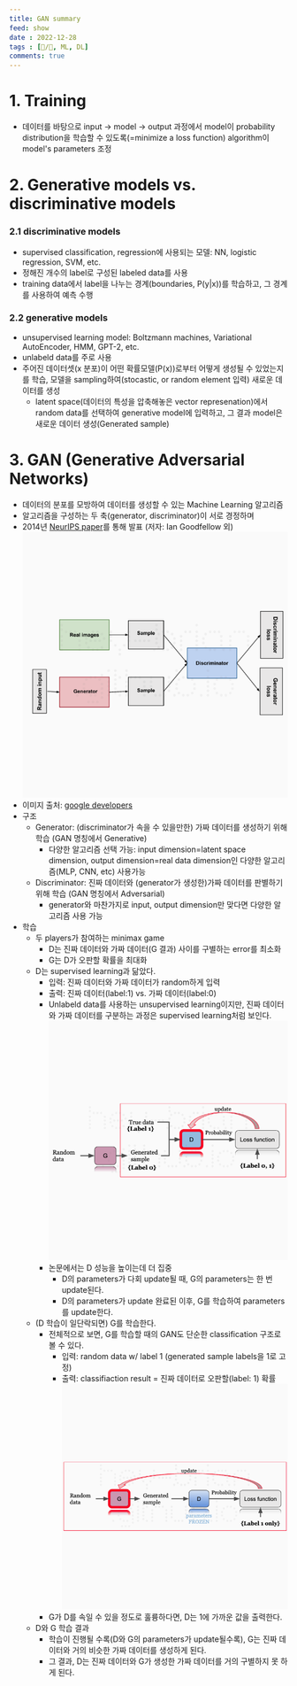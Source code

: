 ```yaml
---
title: GAN summary
feed: show
date : 2022-12-28
tags : [📝️/🌲️, ML, DL]
comments: true
---
```


# 1. Training
- 데이터를 바탕으로 input -> model -> output 과정에서 model이 probability distribution을 학습할 수 있도록(=minimize a loss function) algorithm이 model's parameters 조정

# 2. Generative models vs. discriminative models
### 2.1 discriminative models
- supervised classification, regression에 사용되는 모델: NN, logistic regression, SVM, etc.
- 정해진 개수의 label로 구성된 labeled data를 사용
- training data에서 label을 나누는 경계(boundaries, P(y|x))를 학습하고, 그 경계를 사용하여 예측 수행

### 2.2 generative models
- unsupervised learning model: Boltzmann machines, Variational AutoEncoder, HMM, GPT-2, etc.
- unlabeld data를 주로 사용
- 주어진 데이터셋(x 분포)이 어떤 확률모델(P(x))로부터 어떻게 생성될 수 있었는지를 학습, 모델을 sampling하여(stocastic, or random element 입력) 새로운 데이터를 생성
	+ latent space(데이터의 특성을 압축해놓은 vector represenation)에서 random data를 선택하여 generative model에 입력하고, 그 결과 model은 새로운 데이터 생성(Generated sample)

# 3. GAN (Generative Adversarial Networks)
- 데이터의 분포를 모방하여 데이터를 생성할 수 있는 Machine Learning 알고리즘
- 알고리즘을 구성하는 두 축(generator, discriminator)이 서로 경정하며 
- 2014년 [NeurIPS paper](https://papers.nips.cc/paper/5423-generative-adversarial-nets.pdf)를 통해 발표 (저자: Ian Goodfellow 외)
![](/attachments/Screenshot_2022-12-29_at_81037_AM_watermarked.png)
- 이미지 출처: [google developers](https://developers.google.com/machine-learning/gan/gan_structure)
- 구조
	+ Generator: (discriminator가 속을 수 있을만한) 가짜 데이터를 생성하기 위해 학습 (GAN 명칭에서 Generative)
		* 다양한 알고리즘 선택 가능: input dimension=latent space dimension, output dimension=real data dimension인 다양한 알고리즘(MLP, CNN, etc) 사용가능
	+ Discriminator: 진짜 데이터와 (generator가 생성한)가짜 데이터를 판별하기 위해 학습 (GAN 명칭에서 Adversarial)
		* generator와 마찬가지로 input, output dimension만 맞다면 다양한 알고리즘 사용 가능
- 학습
	+ 두 players가 참여하는 minimax game
		* D는 진짜 데이터와 가짜 데이터(G 결과) 사이를 구별하는 error를 최소화
		* G는 D가 오판할 확률을 최대화
	+ D는 supervised learning과 닮았다.
		* 입력: 진짜 데이터와 가짜 데이터가 random하게 입력
		* 출력: 진짜 데이터(label:1) vs. 가짜 데이터(label:0)
		* Unlabeld data를 사용하는 unsupervised learning이지만, 진짜 데이터와 가짜 데이터를 구분하는 과정은 supervised learning처럼 보인다.
			![](/attachments/Screenshot_2022-12-29_at_80330_AM_watermarked.png)
		* 논문에서는 D 성능을 높이는데 더 집중
			- D의 parameters가 다회 update될 때, G의 parameters는 한 번 update된다.
			- D의 parameters가 update 완료된 이후, G를 학습하여 parameters를 update한다.
	+ (D 학습이 일단락되면) G를 학습한다. 
		* 전체적으로 보면, G를 학습할 때의 GAN도 단순한 classification 구조로 볼 수 있다.
			- 입력: random data w/ label 1 (generated sample labels을 1로 고정) 
			- 출력: classifiaction result = 진짜 데이터로 오판할(label: 1) 확률
			  ![](/attachments/Screenshot_2022-12-29_at_80338_AM_watermarked.png)
		* G가 D를 속일 수 있을 정도로 훌륭하다면, D는 1에 가까운 값을 출력한다.
	+ D와 G 학습 결과
		* 학습이 진행될 수록(D와 G의 parameters가 update될수록), G는 진짜 데이터와 거의 비슷한 가짜 데이터를 생성하게 된다.
		* 그 결과, D는 진짜 데이터와 G가 생성한 가짜 데이터를 거의 구별하지 못 하게 된다.
